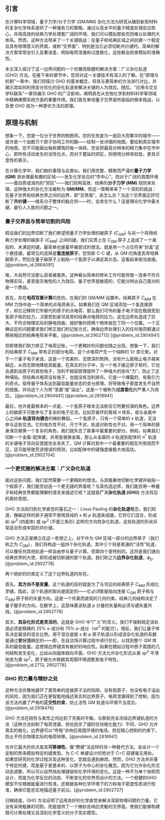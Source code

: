 ## 引言
在计算科学领域，量子力学/分子力学 (QM/MM) 杂化方法为研究从酶到新型材料的复杂化学体系提供了一种强有力的策略。通过以高水平的量子精度处理反应核心，并用高效的经典力学处理更广阔的环境，我们可以模拟那些否则难以处理的大体系。然而，这种方法带来了一个关键挑战：在量子和经典区域之间创建一个稳定且具有物理意义的界面，或称“交界面”，特别是当它必须切断共价键时。简单的解决方案常常会引入显著误差，例如电荷泄漏和过度极化，这些都会损害模拟的准确性。

本文深入探讨了这一边界问题的一个优雅而稳健的解决方案：广义杂化轨道 (GHO) 方法。在接下来的章节中，您将对这一关键技术有深入的了解。在“原理与机制”一章中，我们将探讨 GHO 的基本概念，将其与更简单的方法进行对比，并揭示其如何利用变分优化的杂化轨道来解决关键的人为效应。随后，“应用与交叉学科联系”一章将展示 GHO 的广泛影响，阐明其在从生物化学到材料科学等领域中精确建模系统方面的重要作用。我们首先审视量子交界面所面临的根本挑战，以及使 GHO 成为一种更优方法的原理。

## 原理与机制

想象一下，您是一位分子世界的制图师。您的任务是为一座巨大而繁华的城市——或许是一个由数万个原子协同工作的酶——绘制一张详细的地图。要绘制真实城市的地图，您不可能画出每栋建筑的每一块砖。您会把最高分辨率的精力集中在市中心，即所有活动发生的活性位点，而对于蔓延的郊区，则使用分辨率较低、更具示意性的表示。

在计算化学中，我们做的事情与此类似。我们用完整、精致而严谨的**量子力学 (QM)** 来处理最有趣的区域——发生化学反应的“市中心”。而对于广阔的周围环境——蛋白质或溶剂的“郊区”——我们则用高效、经典的**分子力学 (MM)** 规则来处理。这种强大的杂化方法被称为 **QM/MM**。但这一策略带来了一个深刻的挑战：在量子世界和经典世界之间的边界，即“交界面”，该怎么办？当这个交界面正好切断了**共价键**——维系分子整体的黏合剂——时，会发生什么？这是理论化学中最关键、最引人入胜的问题之一。

### 量子交界面与简单切割的风险

假设我们的边界切断了我们希望用量子力学处理的碳原子 ($C_{QM}$) 与另一个将用经典力学处理的碳原子 ($C_{MM}$) 之间的键。我们实质上在 $C_{QM}$ 原子上造成了一个悬挂的、未满足的键。最简单也是最早被尝试的想法，就是用一个占位符来“封盖”这个悬挂键。最常见的选择是**氢连接原子**。您剪断 C-C 键，从 QM 的角度丢弃经典碳原子，然后在量子碳原子上粘贴一个氢原子以满足其价态。这看起来相当直接。[@problem_id:2664091]

唉，大自然可没那么容易被愚弄。这种看似简单的修补工作可能导致一连串不符合物理实际，甚至是灾难性的人为效应。量子世界是敏感的，它能分辨出自己面对的是一个赝品。

首先，存在**电荷双重计算**的危险。在我们的 QM/MM 设置中，经典原子 $C_{MM}$ 在 MM 力场中由一个简单的点电荷表示。如果我们在 QM 区域添加一个氢连接原子，却忘记移除它所替代的原子的点电荷，那么我们可怜的量子电子现在既感受到氢原子核的拉力，*又*感受到紧邻其旁的经典点电荷的拉力。这在边界处造成了巨大、不符合物理实际的静电扭曲，就好像你把两个物体放在了同一个位置。一个正确设定的问题要求我们修正我们的记账方式，确保边界处理引入的任何电荷都通过移除相应的经典电荷来平衡。[@problem_id:2902713] [@problem_id:2904941]

但即使我们努力修正了电荷记账，一个更微妙的问题也随之出现。想象一下，我们的经典原子 $C_{MM}$ 带有正的部分电荷。这个点电荷产生一个纯粹的 $1/r$ 库仑势。对于一个量子电子来说，这是一个完美的、无限深的势阱。没有什么能阻止电子越来越近，从而无限地降低其能量。在真实的分子中，当一个电子接近原子核时，它也会遇到该原子的其他电子，泡利不相容原理提供了一种强大的排斥“力”，防止了这种塌陷。但经典点电荷没有电子，也就没有泡利排斥。它是一个裸露的、有吸引力的奇点。指导量子体系达到最低能量状态的变分原理，将导致电子密度发生不自然的扭曲，并向这个人为势“泄漏”或“溢出”。这是一个被称为**过度极化**的严重人为效应。 [@problem_id:2904941] [@problem_id:2818941]

最后，也许是最根本的一点是，一个氢原子根本无法胜任它所要扮演的角色。边界上的碳原子可能参与了复杂的电子交流，比如芳香环的离域 $\pi$ 体系，或与金属中心之间**d-轨道背向键合**的微妙舞蹈。一个氢原子，只有一个简单的 $s$ 轨道，无法参与这些交流。它的电负性不对，尺寸不对，轨道对称性也不对。用一个简单的替身演员替换一个复杂的角色，我们就失去了故事中最重要的部分。例如，如果我们切断一个金属-配体键，并用氢替换金属，那么从金属的 $d$ 轨道到配体的 $\pi^{\ast}$ 轨道的关键电子背向反馈就完全丢失了。QM 计算对其中一个最重要的相互作用视而不见，这可能导致荒谬错误的预测，比如配体中的键强度被极大地高估。[@problem_id:2902704]

### 一个更优雅的解决方案：广义杂化轨道

面对这些问题，我们显然需要一个更精妙的想法。与其粗暴地切断化学键并粘贴一个假原子，我们能否创造一个更无缝的界面呢？与其伪造边界，我们能否用一种量子和经典世界都能理解的语言来描述它呢？这就是**广义杂化轨道 (GHO)** 方法背后的美妙思想。

GHO 方法回归到化学直觉的基石之一：Linus Pauling 的**杂化轨道**概念。我们知道，像碳这样的原子通常不使用其纯的 $s$ 和 $p$ 轨道来成键。它将它们混合，形成如 $sp^3$ (四面体) 或 $sp^2$ (平面三角形) 这样的方向性杂化轨道，这些轨道的形状非常适合形成牢固的共价键。

GHO 方法正是建立在这一思想之上。对于作为 QM 区域一部分的边界原子（我们称之为 $C_{QM}$），我们将构造一组四个杂化轨道。其中三个将是普通的“活性”轨道，可以像任何其他轨道一样自由参与量子计算。但第四个是特别的。这将是我们通向经典世界的大使，即形成被切断键的那个轨道。我们称之为**边界杂化轨道**，$\phi_{\parallel}$。[@problem_id:2902778]

两个绝妙的约束定义了这个边界轨道的存在。

首先，**其方向不是变量**。这个轨道的目的就是为了与邻近的经典原子 $C_{MM}$ 形成化学键。因此，这个轨道的取向是固定的——它*必须*直接指向连接 $C_{QM}$ 原子核与 $C_{MM}$ 原子核的矢量方向。这是一个优美而直观的几何约束。经典几何结构决定了量子握手的方向。在数学上，这意味着该轨道 p 分量的矢量和必须与键矢量共线。[@problem_id:2902778]

其次，**其杂化形式是灵活的**。这就是 GHO 中“广义”的含义。我们不强制规定该轨道必须是精确的 25% s-成分和 75% p-成分（$sp^3$ 的配方）。相反，我们让量子体系决定最佳的混合比例。用于混合底层 $s$ 和 $p$ 原子轨道以形成该杂化轨道的系数是通过**变分法**确定的——即，在自洽场计算过程中进行优化，以找到整个 QM 体系的最低能量。这使得边界键具有极好的响应性。如果在模拟过程中原子周围的几何结构发生变化，比如从四面体趋向平面，GHO 方法允许杂化形式从类 $sp^3$ 平滑地变为类 $sp^2$。原子被允许根据其周围环境调整其电子特性。[@problem_id:2713, 2902778]

### GHO 的力量与精妙之处

这种方法优雅地避开了更简单的连接原子法的陷阱。没有假原子，也没有电子溢出的风险，因为我们正在更智能地描述真实的边界原子。电荷泄漏得到了控制，因为该方法内置了严格的**正交性约束**，防止活性 QM 轨道与环境不当混合。[@problem_id:2918476]

GHO 方法在刚性与柔性之间达到了完美的平衡。与那些完全冻结边界键轨道的方法（这种方法抑制了电荷泄漏，但也扼杀了键的任何极化能力）不同，GHO 允许真实的极化。边界键可以“呼吸”并响应周围环境的电场，但在精心控制的约束下，防止不符合物理实际的电荷转移。[@problem_id:2818941]

也许它最大的优点是其**可移植性**。像“赝键”法这样的另一种替代方法，会设计一个定制的势来模拟特定的键类型。为 C-C 单键设计的势对于 C=C 双键毫无用处。如果您研究的化学过程涉及这种变化，您就会遇到麻烦。然而，GHO 方法并非基于特定的键，而是基于更基本的、以原子为中心的杂化概念。因为它允许杂化形式动态调整，所以可以自然地处理键级和化学环境的变化。这是一种不为单个快照而设计，而是为化学反应的动态、不断变化的世界而设计的方法。一个稳健的GHO模型不仅根据能量进行校准，还根据各种化学环境下的力和电子密度性质进行校准，确保它能忠实地描述量子前沿。[@problem_id:2902727]

归根结底，GHO 方法证明了运用良好的化学直觉来解决深层物理问题的力量。它没有采用粗暴的切割，而是提供了一个微妙且响应灵敏的交界面，使我们能够构建既可计算处理又具深刻化学意义的分子现实模型。

